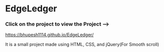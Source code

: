 # EdgeLedger

### Click on the project to view the Project --> 
https://bhupesh1114.github.io/EdgeLedger/ 

It is a small project made using HTML, CSS, and jQuery(For Smooth scroll)
<img src=""/>
